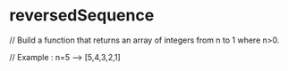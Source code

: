 # reversedSequence
// Build a function that returns an array of integers from n to 1 where n>0.

// Example : n=5 --> [5,4,3,2,1]

